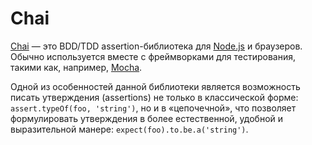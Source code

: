# Chai

[Chai](http://chaijs.com/) — это BDD/TDD assertion-библиотека для [Node.js](NODEJS.md) и браузеров. Обычно используется вместе с фреймворками для тестирования, такими как, например, [Mocha](MOCHA.md).

Одной из особенностей данной библиотеки является возможность писать утверждения (assertions) не только в классической форме: `assert.typeOf(foo, 'string')`, но и в «цепочечной», что позволяет формулировать утверждения в более естественной, удобной и выразительной манере: `expect(foo).to.be.a('string')`.